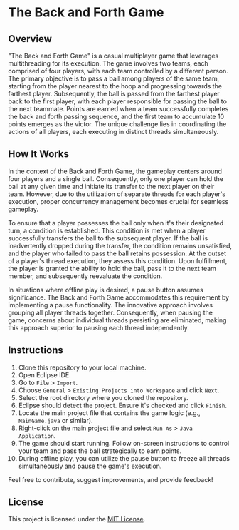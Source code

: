 # The Back and Forth Game

## Overview

"The Back and Forth Game" is a casual multiplayer game that leverages multithreading for its execution. The game involves two teams, each comprised of four players, with each team controlled by a different person. The primary objective is to pass a ball among players of the same team, starting from the player nearest to the hoop and progressing towards the farthest player. Subsequently, the ball is passed from the farthest player back to the first player, with each player responsible for passing the ball to the next teammate. Points are earned when a team successfully completes the back and forth passing sequence, and the first team to accumulate 10 points emerges as the victor. The unique challenge lies in coordinating the actions of all players, each executing in distinct threads simultaneously.

## How It Works

In the context of the Back and Forth Game, the gameplay centers around four players and a single ball. Consequently, only one player can hold the ball at any given time and initiate its transfer to the next player on their team. However, due to the utilization of separate threads for each player's execution, proper concurrency management becomes crucial for seamless gameplay.

To ensure that a player possesses the ball only when it's their designated turn, a condition is established. This condition is met when a player successfully transfers the ball to the subsequent player. If the ball is inadvertently dropped during the transfer, the condition remains unsatisfied, and the player who failed to pass the ball retains possession. At the outset of a player's thread execution, they assess this condition. Upon fulfillment, the player is granted the ability to hold the ball, pass it to the next team member, and subsequently reevaluate the condition.

In situations where offline play is desired, a pause button assumes significance. The Back and Forth Game accommodates this requirement by implementing a pause functionality. The innovative approach involves grouping all player threads together. Consequently, when pausing the game, concerns about individual threads persisting are eliminated, making this approach superior to pausing each thread independently.

## Instructions

1. Clone this repository to your local machine.
2. Open Eclipse IDE.
3. Go to `File` > `Import`.
4. Choose `General` > `Existing Projects into Workspace` and click `Next`.
5. Select the root directory where you cloned the repository.
6. Eclipse should detect the project. Ensure it's checked and click `Finish`.
7. Locate the main project file that contains the game logic (e.g., `MainGame.java` or similar).
8. Right-click on the main project file and select `Run As` > `Java Application`.
9. The game should start running. Follow on-screen instructions to control your team and pass the ball strategically to earn points.
10. During offline play, you can utilize the pause button to freeze all threads simultaneously and pause the game's execution.

Feel free to contribute, suggest improvements, and provide feedback!

## License

This project is licensed under the [MIT License](LICENSE).

